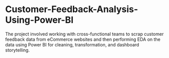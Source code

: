 # Customer-Feedback-Analysis-Using-Power-BI
The project involved working with cross-functional teams to scrap customer feedback data from eCommerce websites and then performing EDA on the data using Power BI for cleaning, transformation, and dashboard storytelling.
